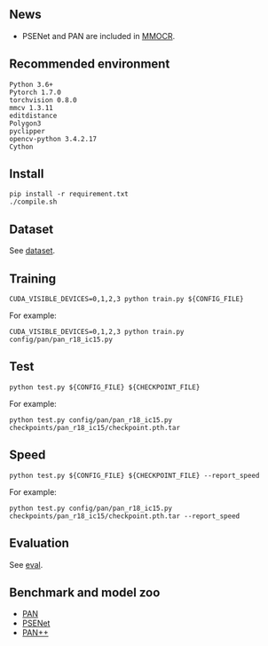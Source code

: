 ## News
- PSENet and PAN are included in [MMOCR](https://github.com/open-mmlab/mmocr).


## Recommended environment
```
Python 3.6+
Pytorch 1.7.0
torchvision 0.8.0
mmcv 1.3.11
editdistance
Polygon3
pyclipper
opencv-python 3.4.2.17
Cython
```

## Install
```shell script
pip install -r requirement.txt
./compile.sh
```
## Dataset
See [dataset](https://github.com/whai362/pan_pp.pytorch/tree/master/dataset).

## Training
```shell script
CUDA_VISIBLE_DEVICES=0,1,2,3 python train.py ${CONFIG_FILE}
```
For example:
```shell script
CUDA_VISIBLE_DEVICES=0,1,2,3 python train.py config/pan/pan_r18_ic15.py
```

## Test
```
python test.py ${CONFIG_FILE} ${CHECKPOINT_FILE}
```
For example:
```shell script
python test.py config/pan/pan_r18_ic15.py checkpoints/pan_r18_ic15/checkpoint.pth.tar
```

## Speed
```shell script
python test.py ${CONFIG_FILE} ${CHECKPOINT_FILE} --report_speed
```
For example:
```shell script
python test.py config/pan/pan_r18_ic15.py checkpoints/pan_r18_ic15/checkpoint.pth.tar --report_speed
```

## Evaluation
See [eval](https://github.com/whai362/pan_pp.pytorch/tree/master/eval).

## Benchmark and model zoo
- [PAN](https://github.com/whai362/pan_pp.pytorch/tree/master/config/pan)
- [PSENet](https://github.com/whai362/pan_pp.pytorch/tree/master/config/psenet)
- [PAN++](https://github.com/whai362/pan_pp.pytorch/tree/master/config/pan_pp)
